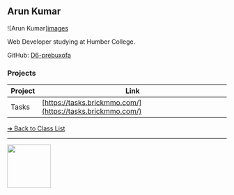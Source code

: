<style>@import url("//readme.codeadam.ca/readme.css");</style>

## Arun Kumar

![Arun Kumar][images](https://github.com/user-attachments/assets/0905b89e-28cf-49d5-b143-5e3bc2e84e55)


Web Developer studying at Humber College.

GitHub: [D6-prebuxofa](https://github.com/D6-prebuxofa)

### Projects

| Project | Link |
| ------- | ---- |
| Tasks   | [https://tasks.brickmmo.com/](https://tasks.brickmmo.com/) |

[&#10132; Back to Class List](/)

---

<a href="https://brickmmo.com">
<img src="https://brickmmo.com/images/brickmmo-logo-horizontal.jpg" width="100">
</a>

